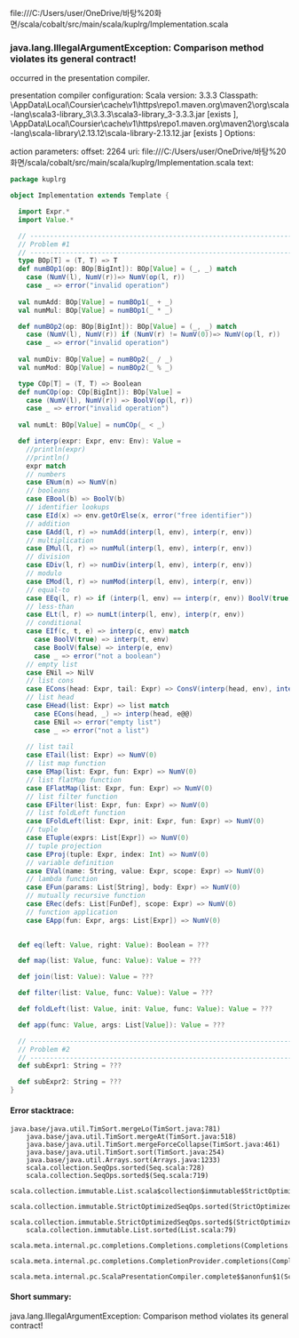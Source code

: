 file:///C:/Users/user/OneDrive/바탕%20화면/scala/cobalt/src/main/scala/kuplrg/Implementation.scala
### java.lang.IllegalArgumentException: Comparison method violates its general contract!

occurred in the presentation compiler.

presentation compiler configuration:
Scala version: 3.3.3
Classpath:
<HOME>\AppData\Local\Coursier\cache\v1\https\repo1.maven.org\maven2\org\scala-lang\scala3-library_3\3.3.3\scala3-library_3-3.3.3.jar [exists ], <HOME>\AppData\Local\Coursier\cache\v1\https\repo1.maven.org\maven2\org\scala-lang\scala-library\2.13.12\scala-library-2.13.12.jar [exists ]
Options:



action parameters:
offset: 2264
uri: file:///C:/Users/user/OneDrive/바탕%20화면/scala/cobalt/src/main/scala/kuplrg/Implementation.scala
text:
```scala
package kuplrg

object Implementation extends Template {

  import Expr.*
  import Value.*

  // ---------------------------------------------------------------------------
  // Problem #1
  // ---------------------------------------------------------------------------
  type BOp[T] = (T, T) => T
  def numBOp1(op: BOp[BigInt]): BOp[Value] = (_, _) match
    case (NumV(l), NumV(r))=> NumV(op(l, r))
    case _ => error("invalid operation")
  
  val numAdd: BOp[Value] = numBOp1(_ + _)
  val numMul: BOp[Value] = numBOp1(_ * _)

  def numBOp2(op: BOp[BigInt]): BOp[Value] = (_, _) match
    case (NumV(l), NumV(r)) if (NumV(r) != NumV(0))=> NumV(op(l, r))
    case _ => error("invalid operation")
  
  val numDiv: BOp[Value] = numBOp2(_ / _)
  val numMod: BOp[Value] = numBOp2(_ % _)

  type COp[T] = (T, T) => Boolean
  def numCOp(op: COp[BigInt]): BOp[Value] =
    case (NumV(l), NumV(r)) => BoolV(op(l, r))
    case _ => error("invalid operation")
  
  val numLt: BOp[Value] = numCOp(_ < _)

  def interp(expr: Expr, env: Env): Value = 
    //println(expr)
    //println()
    expr match
    // numbers
    case ENum(n) => NumV(n)
    // booleans
    case EBool(b) => BoolV(b)
    // identifier lookups
    case EId(x) => env.getOrElse(x, error("free identifier"))
    // addition
    case EAdd(l, r) => numAdd(interp(l, env), interp(r, env))
    // multiplication
    case EMul(l, r) => numMul(interp(l, env), interp(r, env))
    // division
    case EDiv(l, r) => numDiv(interp(l, env), interp(r, env))
    // modulo
    case EMod(l, r) => numMod(interp(l, env), interp(r, env))
    // equal-to
    case EEq(l, r) => if (interp(l, env) == interp(r, env)) BoolV(true) else BoolV(false)
    // less-than
    case ELt(l, r) => numLt(interp(l, env), interp(r, env))
    // conditional
    case EIf(c, t, e) => interp(c, env) match
      case BoolV(true) => interp(t, env)
      case BoolV(false) => interp(e, env)
      case _ => error("not a boolean")
    // empty list
    case ENil => NilV
    // list cons
    case ECons(head: Expr, tail: Expr) => ConsV(interp(head, env), interp(tail, env))
    // list head
    case EHead(list: Expr) => list match
      case ECons(head, _) => interp(head, e@@)
      case ENil => error("empty list")
      case _ => error("not a list")
    
    // list tail
    case ETail(list: Expr) => NumV(0)
    // list map function
    case EMap(list: Expr, fun: Expr) => NumV(0)
    // list flatMap function
    case EFlatMap(list: Expr, fun: Expr) => NumV(0)
    // list filter function
    case EFilter(list: Expr, fun: Expr) => NumV(0)
    // list foldLeft function
    case EFoldLeft(list: Expr, init: Expr, fun: Expr) => NumV(0)
    // tuple
    case ETuple(exprs: List[Expr]) => NumV(0)
    // tuple projection
    case EProj(tuple: Expr, index: Int) => NumV(0)
    // variable definition
    case EVal(name: String, value: Expr, scope: Expr) => NumV(0)
    // lambda function
    case EFun(params: List[String], body: Expr) => NumV(0)
    // mutually recursive function
    case ERec(defs: List[FunDef], scope: Expr) => NumV(0)
    // function application
    case EApp(fun: Expr, args: List[Expr]) => NumV(0)
  

  def eq(left: Value, right: Value): Boolean = ???

  def map(list: Value, func: Value): Value = ???

  def join(list: Value): Value = ???

  def filter(list: Value, func: Value): Value = ???

  def foldLeft(list: Value, init: Value, func: Value): Value = ???

  def app(func: Value, args: List[Value]): Value = ???

  // ---------------------------------------------------------------------------
  // Problem #2
  // ---------------------------------------------------------------------------
  def subExpr1: String = ???

  def subExpr2: String = ???
}

```



#### Error stacktrace:

```
java.base/java.util.TimSort.mergeLo(TimSort.java:781)
	java.base/java.util.TimSort.mergeAt(TimSort.java:518)
	java.base/java.util.TimSort.mergeForceCollapse(TimSort.java:461)
	java.base/java.util.TimSort.sort(TimSort.java:254)
	java.base/java.util.Arrays.sort(Arrays.java:1233)
	scala.collection.SeqOps.sorted(Seq.scala:728)
	scala.collection.SeqOps.sorted$(Seq.scala:719)
	scala.collection.immutable.List.scala$collection$immutable$StrictOptimizedSeqOps$$super$sorted(List.scala:79)
	scala.collection.immutable.StrictOptimizedSeqOps.sorted(StrictOptimizedSeqOps.scala:78)
	scala.collection.immutable.StrictOptimizedSeqOps.sorted$(StrictOptimizedSeqOps.scala:78)
	scala.collection.immutable.List.sorted(List.scala:79)
	scala.meta.internal.pc.completions.Completions.completions(Completions.scala:211)
	scala.meta.internal.pc.completions.CompletionProvider.completions(CompletionProvider.scala:89)
	scala.meta.internal.pc.ScalaPresentationCompiler.complete$$anonfun$1(ScalaPresentationCompiler.scala:155)
```
#### Short summary: 

java.lang.IllegalArgumentException: Comparison method violates its general contract!